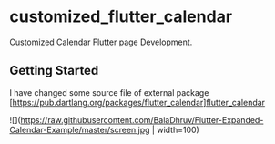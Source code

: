 # customized_flutter_calendar

Customized Calendar Flutter page Development.

## Getting Started

I have changed some source file of external package
[https://pub.dartlang.org/packages/flutter_calendar]flutter_calendar

![](https://raw.githubusercontent.com/BalaDhruv/Flutter-Expanded-Calendar-Example/master/screen.jpg | width=100)
